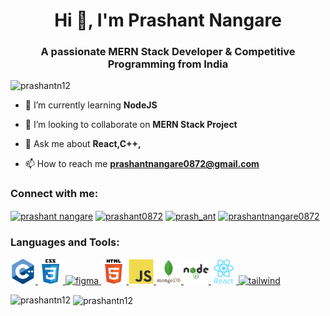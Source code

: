 <h1 align="center">Hi 👋, I'm Prashant Nangare</h1>
<h3 align="center">A passionate MERN Stack Developer & Competitive Programming from India</h3>

<p align="left"> <img src="https://komarev.com/ghpvc/?username=prashantn12&label=Profile%20views&color=0e75b6&style=flat" alt="prashantn12" /> </p>

- 🌱 I’m currently learning **NodeJS**

- 👯 I’m looking to collaborate on **MERN Stack Project**

- 💬 Ask me about **React,C++,**

- 📫 How to reach me **prashantnangare0872@gmail.com**

<h3 align="left">Connect with me:</h3>
<p align="left">
<a href="https://linkedin.com/in/prashant nangare" target="blank"><img align="center" src="https://raw.githubusercontent.com/rahuldkjain/github-profile-readme-generator/master/src/images/icons/Social/linked-in-alt.svg" alt="prashant nangare" height="30" width="40" /></a>
<a href="https://www.codechef.com/users/prashant0872" target="blank"><img align="center" src="https://cdn.jsdelivr.net/npm/simple-icons@3.1.0/icons/codechef.svg" alt="prashant0872" height="30" width="40" /></a>
<a href="https://codeforces.com/profile/prash_ant" target="blank"><img align="center" src="https://raw.githubusercontent.com/rahuldkjain/github-profile-readme-generator/master/src/images/icons/Social/codeforces.svg" alt="prash_ant" height="30" width="40" /></a>
<a href="https://www.leetcode.com/prashantnangare0872" target="blank"><img align="center" src="https://raw.githubusercontent.com/rahuldkjain/github-profile-readme-generator/master/src/images/icons/Social/leet-code.svg" alt="prashantnangare0872" height="30" width="40" /></a>
</p>

<h3 align="left">Languages and Tools:</h3>
<p align="left"> <a href="https://www.w3schools.com/cpp/" target="_blank" rel="noreferrer"> <img src="https://raw.githubusercontent.com/devicons/devicon/master/icons/cplusplus/cplusplus-original.svg" alt="cplusplus" width="40" height="40"/> </a> <a href="https://www.w3schools.com/css/" target="_blank" rel="noreferrer"> <img src="https://raw.githubusercontent.com/devicons/devicon/master/icons/css3/css3-original-wordmark.svg" alt="css3" width="40" height="40"/> </a> <a href="https://www.figma.com/" target="_blank" rel="noreferrer"> <img src="https://www.vectorlogo.zone/logos/figma/figma-icon.svg" alt="figma" width="40" height="40"/> </a> <a href="https://www.w3.org/html/" target="_blank" rel="noreferrer"> <img src="https://raw.githubusercontent.com/devicons/devicon/master/icons/html5/html5-original-wordmark.svg" alt="html5" width="40" height="40"/> </a> <a href="https://developer.mozilla.org/en-US/docs/Web/JavaScript" target="_blank" rel="noreferrer"> <img src="https://raw.githubusercontent.com/devicons/devicon/master/icons/javascript/javascript-original.svg" alt="javascript" width="40" height="40"/> </a> <a href="https://www.mongodb.com/" target="_blank" rel="noreferrer"> <img src="https://raw.githubusercontent.com/devicons/devicon/master/icons/mongodb/mongodb-original-wordmark.svg" alt="mongodb" width="40" height="40"/> </a> <a href="https://nodejs.org" target="_blank" rel="noreferrer"> <img src="https://raw.githubusercontent.com/devicons/devicon/master/icons/nodejs/nodejs-original-wordmark.svg" alt="nodejs" width="40" height="40"/> </a> <a href="https://reactjs.org/" target="_blank" rel="noreferrer"> <img src="https://raw.githubusercontent.com/devicons/devicon/master/icons/react/react-original-wordmark.svg" alt="react" width="40" height="40"/> </a> <a href="https://tailwindcss.com/" target="_blank" rel="noreferrer"> <img src="https://www.vectorlogo.zone/logos/tailwindcss/tailwindcss-icon.svg" alt="tailwind" width="40" height="40"/> </a> </p>

<p><img align="left" src="https://github-readme-stats.vercel.app/api/top-langs?username=prashantn12&show_icons=true&locale=en&layout=compact" alt="prashantn12" /></p>

<p>&nbsp;<img align="center" src="https://github-readme-stats.vercel.app/api?username=prashantn12&show_icons=true&locale=en" alt="prashantn12" /></p>
